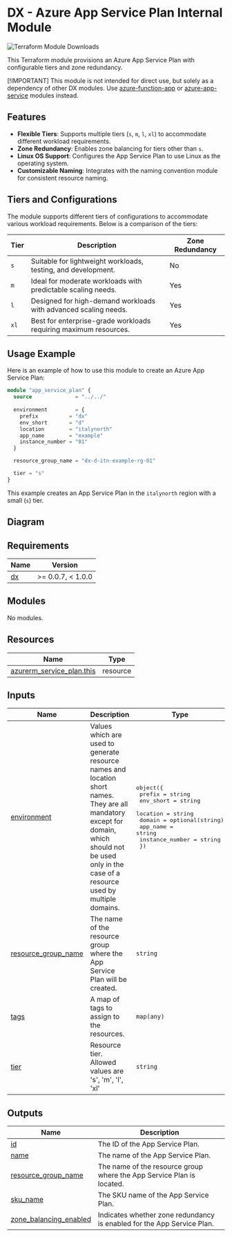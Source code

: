 # DX - Azure App Service Plan Internal Module

![Terraform Module Downloads](https://img.shields.io/terraform/module/dm/pagopa-dx/azure-app-service-plan/azurerm?logo=terraform&label=downloads&cacheSeconds=5000&link=https%3A%2F%2Fregistry.terraform.io%2Fmodules%2Fpagopa-dx%2Fazure-app-service-plan%2Fazurerm%2Flatest)

This Terraform module provisions an Azure App Service Plan with configurable tiers and zone redundancy.

[!IMPORTANT]
This module is not intended for direct use, but solely as a dependency of other DX modules. Use [azure-function-app](https://registry.terraform.io/modules/pagopa-dx/azure-function-app/azurerm/latest) or [azure-app-service](https://registry.terraform.io/modules/pagopa-dx/azure-app-service/azurerm/latest) modules instead.

## Features

- **Flexible Tiers**: Supports multiple tiers (`s`, `m`, `l`, `xl`) to accommodate different workload requirements.
- **Zone Redundancy**: Enables zone balancing for tiers other than `s`.
- **Linux OS Support**: Configures the App Service Plan to use Linux as the operating system.
- **Customizable Naming**: Integrates with the naming convention module for consistent resource naming.

## Tiers and Configurations

The module supports different tiers of configurations to accommodate various workload requirements. Below is a comparison of the tiers:

| Tier | Description                                                      | Zone Redundancy |
|------|------------------------------------------------------------------|-----------------|
| `s`  | Suitable for lightweight workloads, testing, and development.    | No              |
| `m`  | Ideal for moderate workloads with predictable scaling needs.     | Yes             |
| `l`  | Designed for high-demand workloads with advanced scaling needs.  | Yes             |
| `xl` | Best for enterprise-grade workloads requiring maximum resources. | Yes             |

## Usage Example

Here is an example of how to use this module to create an Azure App Service Plan:

```terraform
module "app_service_plan" {
  source              = "../../"
  
  environment         = {
    prefix          = "dx"
    env_short       = "d"
    location        = "italynorth"
    app_name        = "example"
    instance_number = "01"
  }

  resource_group_name = "dx-d-itn-example-rg-01"

  tier = "s"
}
```

This example creates an App Service Plan in the `italynorth` region with a small (`s`) tier.

## Diagram
<!-- BEGIN_TF_GRAPH -->
<!-- END_TF_GRAPH -->

<!-- markdownlint-disable -->
<!-- BEGIN_TF_DOCS -->
## Requirements

| Name | Version |
|------|---------|
| <a name="requirement_dx"></a> [dx](#requirement\_dx) | >= 0.0.7, < 1.0.0 |

## Modules

No modules.

## Resources

| Name | Type |
|------|------|
| [azurerm_service_plan.this](https://registry.terraform.io/providers/hashicorp/azurerm/latest/docs/resources/service_plan) | resource |

## Inputs

| Name | Description | Type | Default | Required |
|------|-------------|------|---------|:--------:|
| <a name="input_environment"></a> [environment](#input\_environment) | Values which are used to generate resource names and location short names. They are all mandatory except for domain, which should not be used only in the case of a resource used by multiple domains. | <pre>object({<br/>    prefix          = string<br/>    env_short       = string<br/>    location        = string<br/>    domain          = optional(string)<br/>    app_name        = string<br/>    instance_number = string<br/>  })</pre> | n/a | yes |
| <a name="input_resource_group_name"></a> [resource\_group\_name](#input\_resource\_group\_name) | The name of the resource group where the App Service Plan will be created. | `string` | n/a | yes |
| <a name="input_tags"></a> [tags](#input\_tags) | A map of tags to assign to the resources. | `map(any)` | n/a | yes |
| <a name="input_tier"></a> [tier](#input\_tier) | Resource tier. Allowed values are 's', 'm', 'l', 'xl' | `string` | n/a | yes |

## Outputs

| Name | Description |
|------|-------------|
| <a name="output_id"></a> [id](#output\_id) | The ID of the App Service Plan. |
| <a name="output_name"></a> [name](#output\_name) | The name of the App Service Plan. |
| <a name="output_resource_group_name"></a> [resource\_group\_name](#output\_resource\_group\_name) | The name of the resource group where the App Service Plan is located. |
| <a name="output_sku_name"></a> [sku\_name](#output\_sku\_name) | The SKU name of the App Service Plan. |
| <a name="output_zone_balancing_enabled"></a> [zone\_balancing\_enabled](#output\_zone\_balancing\_enabled) | Indicates whether zone redundancy is enabled for the App Service Plan. |
<!-- END_TF_DOCS -->
